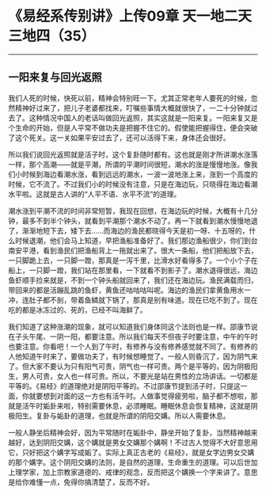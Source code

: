 # 《易经系传别讲》上传09章 天一地二天三地四（35）

------

## 一阳来复与回光返照

我们人死的时候，快死以前，精神会特别旺一下。尤其正常老年人要死的时候，忽然精神好过来了，把儿子老婆都找来，叮嘱些事情大概就很快了，一二十分钟就过去了。这种情况中国人的老话叫做回光返照，其实这就是一阳来复。一阳来复又是个生命的开始，但是人平常不做功夫是把握不住它的。假使能把握得住，便会突破了这个死关。这一关如果平安过去了，还可以活得下来，身体还会很好。

所以我们说回光返照就是活子时，这个复卦随时都有。这也就是刚才所讲潮水涨落一样，那个高潮——就是平潮，所谓的平潮时间很短，潮水的涨是慢慢地涨。像我们小时候到海边看潮水涨，看到远远的潮水，一波一波地涨上来，涨到一个高度的时候，它不流了。不过我们小的时候没有注意，只是在海边玩，只晓得在海边看潮水平啦。这就是古人讲的“人平不语、水平不流”的道理。

潮水涨到平潮不流的时间非常短暂，我现在回想，在海边玩的时候，大概有十几分钟，最多不到半个钟头，就看到平潮那个潮水不动了。再一下就看到潮水慢慢地退了，渐渐地短下去，矮下去……而海边的渔民都晓得今天是初一呀、十五呀的，什么时候退潮，他们会马上知道，早把渔船准备好了。我们那边渔船很少，你们到台南安平港，看到渔民们把渔船背上一拖就出来了。很大一条船，他们把船放下去，一只脚跪上去，一只脚一蹬，那真是一泻千里，比滑水好看得多了。一个小个子在船上，一只脚一蹬，我们站在那里看，一下就看不到影子了。潮水退得很远，海边鱼虾顺手捡来就是，不到一个钟头船就回来了，我们还在海边玩。渔民满载而归，带回来的都是活蹦乱跳的鱼虾，黄鱼还咕咕咕叫呢。海边的渔民们拿黄鱼用水一冲，连肚子都不剖，带着鱼鳞就下锅了，那真是别有味道。现在已吃不到了。现在吃的都是冰冻过的、死的，已经不叫海鲜了。

我们知道了这种涨潮的现象，就可以知道我们身体同这个法则也是一样。邵康节说在子头午尾、一阴一阳，都要注意。所以我们每天不但夜子时要注意，中午的午时也要注意。你看吧！一个人到了午时，有修养与没有修养感觉就不同了。有修养的人他知道午时来了，要做功夫了，有时候想睡觉了。一般人则昏沉了，因为阴气来了。但大家不要认为只有阳气可贵，阴气也一样可贵。两个是平等的，因为阴极阳生，男人可贵，女人也一样可贵。所以，不要光是站在男性的立场讲话。一切都是平等的。《易经》的道理绝对是阴阳平等的。不过邵康节提到活子时，只提这一面，你就要想到对面的这一方也有活午时。人做事觉得疲劳啦，脑子都不想啦，那就是活午时姤卦来啦，特别需要休息，必须睡眠。睡眠休息会恢复精神，这就是阴极阳生。复卦与姤卦的道理，也就是所谓的阴阳交媾。所以人需要休息。

一般人静坐后精神会好，因为平常随时在姤卦中，静坐开始了复卦，当然精神越来越好，达到阴阳交媾，这个媾就是男女交媾那个媾啊！不过古人觉得不大好意思用它，只好把这个媾字写成姤了。实际上真正古老的《易经》，就是女字边男女交媾的那个媾字。这个阴阳交媾的法则，是自然的道理，生命重生的道理。可以后世加上理学家，加上宗教家道德的、戒律的观念，反而把这个媾换一个字来讲了。意思是给你难懂一点，免得你搞清楚了，反而不好。